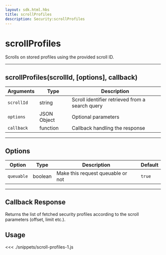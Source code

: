 ```yaml
---
layout: sdk.html.hbs
title: scrollProfiles
description: Security:scrollProfiles
---
```


# scrollProfiles

Scrolls on stored profiles using the provided scroll ID.

---

## scrollProfiles(scrollId, [options], callback)

| Arguments  | Type        | Description                                     |
| ---------- | ----------- | ----------------------------------------------- |
| `scrollId` | string      | Scroll identifier retrieved from a search query |
| `options`  | JSON Object | Optional parameters                             |
| `callback` | function    | Callback handling the response                  |

---

## Options

| Option     | Type    | Description                       | Default |
| ---------- | ------- | --------------------------------- | ------- |
| `queuable` | boolean | Make this request queuable or not | `true`  |

---

## Callback Response

Returns the list of fetched security profiles according to the scroll parameters (offset, limit etc.).

## Usage

<<< ./snippets/scroll-profiles-1.js
